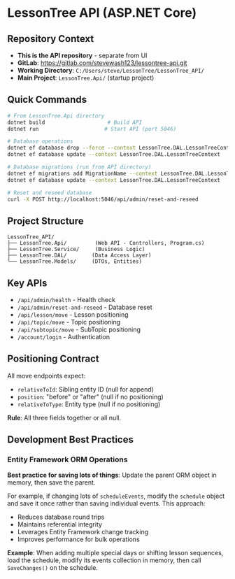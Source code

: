 # LessonTree API (ASP.NET Core)

## Repository Context
- **This is the API repository** - separate from UI
- **GitLab**: https://gitlab.com/stevewash123/lessontree-api.git
- **Working Directory**: `C:/Users/steve/LessonTree/LessonTree_API/`
- **Main Project**: `LessonTree.Api/` (startup project)

## Quick Commands
```bash
# From LessonTree.Api directory
dotnet build                    # Build API
dotnet run                     # Start API (port 5046)

# Database operations  
dotnet ef database drop --force --context LessonTree.DAL.LessonTreeContext
dotnet ef database update --context LessonTree.DAL.LessonTreeContext

# Database migrations (run from API directory)
dotnet ef migrations add MigrationName --context LessonTree.DAL.LessonTreeContext --project ../LessonTree.DAL
dotnet ef database update --context LessonTree.DAL.LessonTreeContext

# Reset and reseed database
curl -X POST http://localhost:5046/api/admin/reset-and-reseed
```

## Project Structure
```
LessonTree_API/
├── LessonTree.Api/         (Web API - Controllers, Program.cs)
├── LessonTree.Service/     (Business Logic)
├── LessonTree.DAL/        (Data Access Layer)
└── LessonTree.Models/     (DTOs, Entities)
```

## Key APIs
- `/api/admin/health` - Health check
- `/api/admin/reset-and-reseed` - Database reset
- `/api/lesson/move` - Lesson positioning
- `/api/topic/move` - Topic positioning  
- `/api/subtopic/move` - SubTopic positioning
- `/account/login` - Authentication

## Positioning Contract
All move endpoints expect:
- `relativeToId`: Sibling entity ID (null for append)
- `position`: "before" or "after" (null if no positioning)
- `relativeToType`: Entity type (null if no positioning)

**Rule**: All three fields together or all null.

## Development Best Practices

### Entity Framework ORM Operations
**Best practice for saving lots of things**: Update the parent ORM object in memory, then save the parent. 

For example, if changing lots of `scheduleEvents`, modify the `schedule` object and save it once rather than saving individual events. This approach:
- Reduces database round trips
- Maintains referential integrity
- Leverages Entity Framework change tracking
- Improves performance for bulk operations

**Example**: When adding multiple special days or shifting lesson sequences, load the schedule, modify its events collection in memory, then call `SaveChanges()` on the schedule.